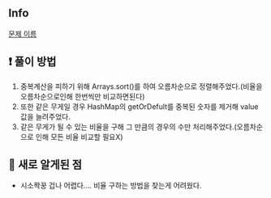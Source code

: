 ## Info
<a href="문제 주소" rel="nofollow">문제 이름</a>

## ❗ 풀이 방법
1. 중복계산을 피하기 위해 Arrays.sort()를 하여 오름차순으로 정렬해주었다.(비율을 오름차순으로인해 한번씩만 비교하면된다)
2. 또한 같은 무게일 경우 HashMap의 getOrDefult를 중복된 숫자를 제거해 value값을 늘려주었다.
3. 같은 무게가 될 수 있는 비율을 구해 그 만큼의 경우의 수만 처리해주었다.(오름차순으로 인해 모든 비율 비교할 필요X)

## 🙂 새로 알게된 점

* 시소짝꿍 겁나 어렵다.... 비율 구하는 방법을 찾는게 어려웠다.

